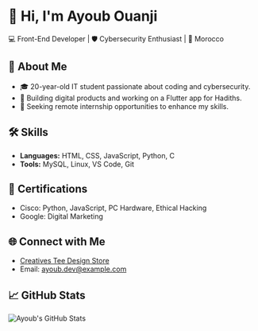 # 👋 Hi, I'm Ayoub Ouanji

💻 Front-End Developer | 🛡️ Cybersecurity Enthusiast | 📍 Morocco

## 🧠 About Me
- 🎓 20-year-old IT student passionate about coding and cybersecurity.
- 🚀 Building digital products and working on a Flutter app for Hadiths.
- 🎯 Seeking remote internship opportunities to enhance my skills.

## 🛠️ Skills
- **Languages:** HTML, CSS, JavaScript, Python, C
- **Tools:** MySQL, Linux, VS Code, Git

## 📜 Certifications
- Cisco: Python, JavaScript, PC Hardware, Ethical Hacking
- Google: Digital Marketing

## 🌐 Connect with Me
- [Creatives Tee Design Store](https://my-store-d21c27.creator-spring.com)
- Email: ayoub.dev@example.com

## 📈 GitHub Stats
![Ayoub's GitHub Stats](https://github-readme-stats.vercel.app/api?username=ayoub-dev&show_icons=true&theme=tokyonight)
